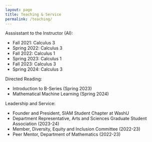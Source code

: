 ```yaml
---
layout: page
title: Teaching & Service
permalink: /teaching/
---
```


Asssisstant to the Instructor (AI):
* Fall 2021: Calculus 3 
* Spring 2022: Calculus 3
* Fall 2022: Calculus 1
* Spring 2023: Calculus 1
* Fall 2023: Calculus 3
* Spring 2024: Calculus 3

Directed Reading:
* Introduction to B-Series (Spring 2023)
* Mathematical Machine Learning (Spring 2024)

Leadership and Service:
* Founder and President, SIAM Student Chapter at WashU 
* Department Representative, Arts and Sciences Graduate Student Association (2023-24)
* Member, Diversity, Equity and Inclusion Committee (2022-23)
* Peer Mentor, Department of Mathematics (2022-23)
